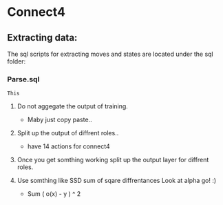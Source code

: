 # Connect4 

## Extracting data:
The sql scripts for extracting moves and states are located under the sql folder:
### Parse.sql 
    This 

1. Do not aggegate the output of training.
    - Maby just copy paste..

2. Split up the output of diffrent roles.. 
   - have 14 actions for connect4

3. Once you get somthing working split up the output layer for diffrent roles.

4. Use somthing like SSD sum of sqare diffrentances 
    Look at alpha go! :)  
    - Sum ( o(x) - y ) ^ 2

 